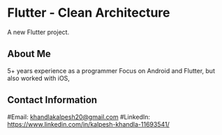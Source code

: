 # Flutter - Clean Architecture

A new Flutter project.


## About Me
5+ years experience as a programmer
Focus on Android and Flutter, but also worked with iOS, 
## Contact Information
#Email: khandlakalpesh20@gmail.com
#LinkedIn: https://www.linkedin.com/in/kalpesh-khandla-11693541/

